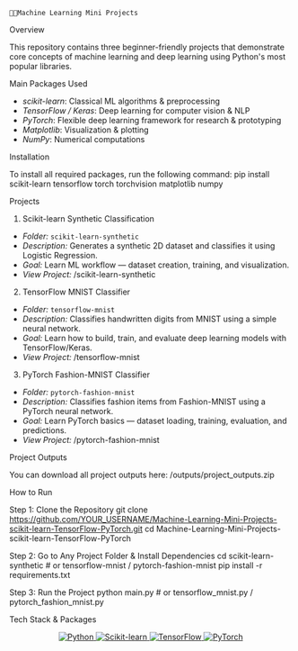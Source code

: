 `🎯🤖Machine Learning Mini Projects`

Overview

This repository contains three beginner-friendly projects that demonstrate core concepts of machine learning and deep learning using Python's most popular libraries.

Main Packages Used

- *scikit-learn*: Classical ML algorithms & preprocessing
- *TensorFlow / Keras*: Deep learning for computer vision & NLP
- *PyTorch*: Flexible deep learning framework for research & prototyping
- *Matplotlib*: Visualization & plotting
- *NumPy*: Numerical computations

Installation

To install all required packages, run the following command:
pip install scikit-learn tensorflow torch torchvision matplotlib numpy

Projects

1. Scikit-learn Synthetic Classification
- *Folder:* `scikit-learn-synthetic`
- *Description:* Generates a synthetic 2D dataset and classifies it using Logistic Regression.
- *Goal:* Learn ML workflow — dataset creation, training, and visualization.
- *View Project:* /scikit-learn-synthetic

2. TensorFlow MNIST Classifier
- *Folder:* `tensorflow-mnist`
- *Description:* Classifies handwritten digits from MNIST using a simple neural network.
- *Goal:* Learn how to build, train, and evaluate deep learning models with TensorFlow/Keras.
- *View Project:* /tensorflow-mnist

3. PyTorch Fashion-MNIST Classifier
- *Folder:* `pytorch-fashion-mnist`
- *Description:* Classifies fashion items from Fashion-MNIST using a PyTorch neural network.
- *Goal:* Learn PyTorch basics — dataset loading, training, evaluation, and predictions.
- *View Project:* /pytorch-fashion-mnist

Project Outputs

You can download all project outputs here: /outputs/project_outputs.zip

How to Run

Step 1: Clone the Repository
git clone https://github.com/YOUR_USERNAME/Machine-Learning-Mini-Projects-scikit-learn-TensorFlow-PyTorch.git
cd Machine-Learning-Mini-Projects-scikit-learn-TensorFlow-PyTorch

Step 2: Go to Any Project Folder & Install Dependencies
cd scikit-learn-synthetic  # or tensorflow-mnist / pytorch-fashion-mnist
pip install -r requirements.txt

Step 3: Run the Project
python main.py  # or tensorflow_mnist.py / pytorch_fashion_mnist.py

Tech Stack & Packages

<p align="center">
<a href="https://www.python.org/">
<img src="https://img.shields.io/badge/Python-3.10-blue?style=for-the-badge&logo=python&logoColor=white" alt="Python"/>
</a>
<a href="https://scikit-learn.org/">
<img src="https://img.shields.io/badge/Scikit--learn-0.24-orange?style=for-the-badge&logo=scikitlearn&logoColor=white" alt="Scikit-learn"/>
</a>
<a href="https://www.tensorflow.org/">
<img src="https://img.shields.io/badge/TensorFlow-2.13-red?style=for-the-badge&logo=tensorflow&logoColor=white" alt="TensorFlow"/>
</a>
<a href="https://pytorch.org/">
<img src="https://img.shields.io/badge/PyTorch-2.1-brightgreen?style=for-the-badge&logo=pytorch&logoColor=white" alt="PyTorch"/>
</a>
</p>